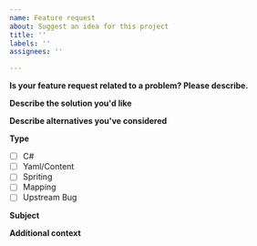 ```yaml
---
name: Feature request
about: Suggest an idea for this project
title: ''
labels: ''
assignees: ''

---
```


**Is your feature request related to a problem? Please describe.**
<!-- A clear and concise description of what the problem is. Ex. I'm always frustrated when [...] -->

**Describe the solution you'd like**
<!-- A clear and concise description of what you want to happen. -->

**Describe alternatives you've considered**
<!-- A clear and concise description of any alternative solutions or features you've considered. -->

**Type**
<!-- The general type of work expected to solve this issue. It may not always be obvious, take your best guess. -->
- [ ] C#
- [ ] Yaml/Content
- [ ] Spriting
- [ ] Mapping
- [ ] Upstream Bug

**Subject**
<!-- The general subject matter, if it pertains to a specific species or game system -->

**Additional context**
<!-- Add any other context or screenshots about the feature request here. -->
